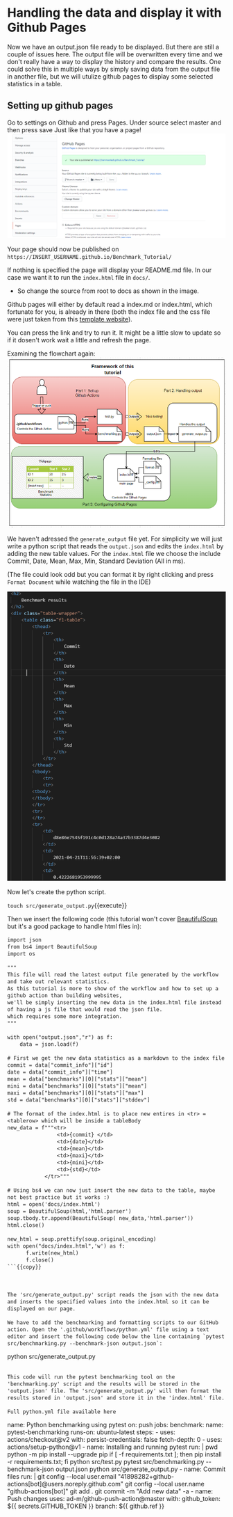 # Handling the data and display it with Github Pages
<!--
Nice seeing the continuation of the image series and a clear and concise explanation about github pages. Since you say that the tutorial does not cover bs4, which is completely reasonable, but it feels weird to copy or manually write that code, if it is not explained. Maybe you can include that file automatically and only tell the user that it exists.


- ADD THIS TO FOLDER AND REMOVE FILE WRITING
-->

Now we have an output.json file ready to be displayed. But there are still a couple of issues here. The output file will be overwritten every time and we don't really have a way to display the history and compare the results. One could solve this in multiple ways by simply saving data from the output file in another file, but we will utulize github pages to display some selected statistics in a table. 

## Setting up github pages
Go to settings on Github and press Pages. Under source select master and then press save
Just like that you have a page!
<img src="https://github.com/jhammarstedt/katacoda-scenarios/blob/main/ghactionDemo/images/pages_intro1.PNG?raw=true" />

Your page should now be published on `https://INSERT_USERNAME.github.io/Benchmark_Tutorial/`

If nothing is specified the page will display your README.md file. In our case we want it to run the `index.html` file in `docs/`. 
* So change the source from root to docs as shown in the image. 

Github pages will either by default read a index.md or index.html, which fortunate for you, is already in there (both the index file and the css file were just taken from this [template website](https://uicookies.com/css-table-templates/)). 

You can press the link and try to run it. It might be a little slow to update so if it dosen't work wait a little and refresh the page.

Examining the flowchart again:
<img src="https://github.com/jhammarstedt/katacoda-scenarios/blob/main/ghactionDemo/images/framework.PNG?raw=true" />

We haven't adressed the `generate_output` file yet. For simplicity we will just write a python script that reads the `output.json` and edits the `index.html` by adding the new table values. For the `index.html` file we choose the include Commit, Date, Mean, Max, Min, Standard Deviation (All in ms). 

(The file could look odd but you can format it by right clicking and press `Format Document` while watching the file in the IDE)

<img src="https://github.com/jhammarstedt/katacoda-scenarios/blob/main/ghactionDemo/images/index_prev.PNG?raw=true" />

Now let's create the python script.

`touch src/generate_output.py`{{execute}}

Then we insert the following code (this tutorial won't cover [BeautifulSoup](https://www.crummy.com/software/BeautifulSoup/bs4/doc/) but it's a good package to handle html files in):

``` 
import json
from bs4 import BeautifulSoup
import os

"""
This file will read the latest output file generated by the workflow and take out relevant statistics.
As this tutorial is more to show of the workflow and how to set up a github action than building websites,
we'll be simply inserting the new data in the index.html file instead of having a js file that would read the json file.
which requires some more integration.
"""

with open("output.json","r") as f: 
    data = json.load(f)

# First we get the new data statistics as a markdown to the index file
commit = data["commit_info"]["id"]
date = data["commit_info"]["time"]
mean = data["benchmarks"][0]["stats"]["mean"]
mini = data["benchmarks"][0]["stats"]["mean"]
maxi = data["benchmarks"][0]["stats"]["max"]
std = data["benchmarks"][0]["stats"]["stddev"]

# The format of the index.html is to place new entires in <tr> = <tablerow> which will be inside a tableBody
new_data = f"""<tr>
                <td>{commit} </td>
                <td>{date}</td>
                <td>{mean}</td>
                <td>{maxi}</td>
                <td>{mini}</td>
                <td>{std}</td>
            </tr>"""

# Using bs4 we can now just insert the new data to the table, maybe not best practice but it works :)
html = open('docs/index.html')
soup = BeautifulSoup(html,'html.parser')
soup.tbody.tr.append(BeautifulSoup( new_data,'html.parser'))
html.close()

new_html = soup.prettify(soup.original_encoding)
with open("docs/index.html",'w') as f:
      f.write(new_html)
      f.close()
```{{copy}}



The 'src/generate_output.py' script reads the json with the new data and inserts the specified values into the index.html so it can be displayed on our page.

We have to add the benchmarking and formatting scripts to our GitHub action. Open the '.github/workflows/python.yml' file using a text editor and insert the following code below the line containing `pytest src/benchmarking.py --benchmark-json output.json`:

```
python src/generate_output.py
```{{copy}}

This code will run the pytest benchmarking tool on the 'benchmarking.py' script and the results will be stored in the 'output.json' file. The 'src/generate_output.py' will then format the results stored in 'output.json' and store it in the 'index.html' file. 

Full python.yml file available here
```
name: Python benchmarking using pytest
on: push
jobs:
        benchmark:
                name: pytest-benchmarking
                runs-on: ubuntu-latest
                steps:
                      - uses: actions/checkout@v2
                        with:
                                persist-credentials: false
                                fetch-depth: 0 
                      - uses: actions/setup-python@v1
                      - name: Installing and running pytest
                        run: |
                                pwd
                                python -m pip install --upgrade pip
                                if [ -f requirements.txt ]; 
                                then pip install -r requirements.txt; fi
                                python src/test.py
                                pytest src/benchmarking.py --benchmark-json output.json
                                python src/generate_output.py
                      - name: Commit files
                        run: |
                            git config --local user.email "41898282+github-actions[bot]@users.noreply.github.com"
                            git config --local user.name "github-actions[bot]"
                            git add .
                            git commit -m "Add new data" -a
                      - name: Push changes
                        uses: ad-m/github-push-action@master
                        with:
                                github_token: ${{ secrets.GITHUB_TOKEN }}
                                branch: ${{ github.ref }}
```{{copy}}
